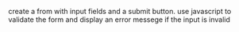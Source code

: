 create a from with input fields and a submit button. use javascript to validate the form and display an error messege if the input is invalid